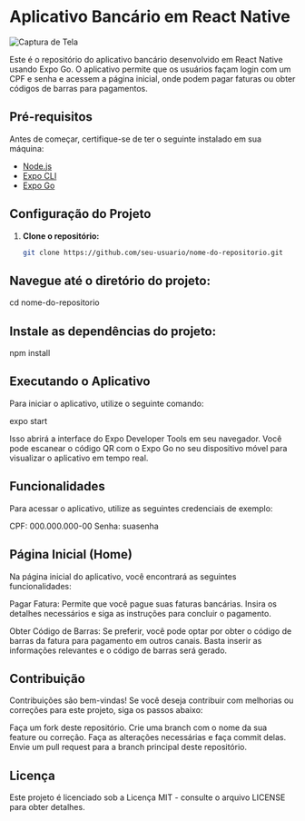 # Aplicativo Bancário em React Native

![Captura de Tela](https://i.imgur.com/4MEMDSA.png)

Este é o repositório do aplicativo bancário desenvolvido em React Native usando Expo Go. O aplicativo permite que os usuários façam login com um CPF e senha e acessem a página inicial, onde podem pagar faturas ou obter códigos de barras para pagamentos.

## Pré-requisitos

Antes de começar, certifique-se de ter o seguinte instalado em sua máquina:

- [Node.js](https://nodejs.org/)
- [Expo CLI](https://docs.expo.dev/get-started/installation/)
- [Expo Go](https://expo.dev/client)

## Configuração do Projeto

1. **Clone o repositório:**

   ```bash
   git clone https://github.com/seu-usuario/nome-do-repositorio.git

## Navegue até o diretório do projeto:

cd nome-do-repositorio

## Instale as dependências do projeto:

npm install

## Executando o Aplicativo

Para iniciar o aplicativo, utilize o seguinte comando:

expo start

Isso abrirá a interface do Expo Developer Tools em seu navegador. Você pode escanear o código QR com o Expo Go no seu dispositivo móvel para visualizar o aplicativo em tempo real.

## Funcionalidades
Para acessar o aplicativo, utilize as seguintes credenciais de exemplo:

CPF: 000.000.000-00
Senha: suasenha

## Página Inicial (Home)
Na página inicial do aplicativo, você encontrará as seguintes funcionalidades:

Pagar Fatura: Permite que você pague suas faturas bancárias. Insira os detalhes necessários e siga as instruções para concluir o pagamento.

Obter Código de Barras: Se preferir, você pode optar por obter o código de barras da fatura para pagamento em outros canais. Basta inserir as informações relevantes e o código de barras será gerado.

## Contribuição

Contribuições são bem-vindas! Se você deseja contribuir com melhorias ou correções para este projeto, siga os passos abaixo:

Faça um fork deste repositório.
Crie uma branch com o nome da sua feature ou correção.
Faça as alterações necessárias e faça commit delas.
Envie um pull request para a branch principal deste repositório.

## Licença
Este projeto é licenciado sob a Licença MIT - consulte o arquivo LICENSE para obter detalhes.


